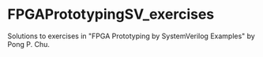 # FPGAPrototypingSV_exercises
Solutions to exercises in "FPGA Prototyping by SystemVerilog Examples" by Pong P. Chu.

